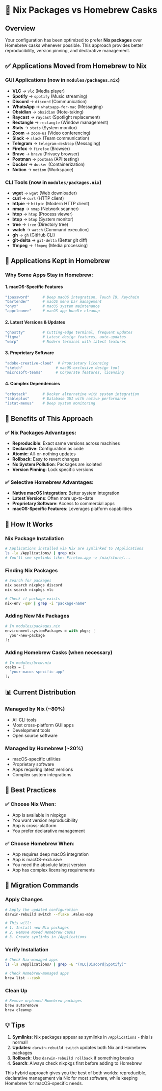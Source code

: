 # 🔄 Nix Packages vs Homebrew Casks

## Overview

Your configuration has been optimized to prefer **Nix packages** over Homebrew casks whenever possible. This approach provides better reproducibility, version pinning, and declarative management.

## ✅ Applications Moved from Homebrew to Nix

### GUI Applications (now in `modules/packages.nix`)
- **VLC** → `vlc` (Media player)
- **Spotify** → `spotify` (Music streaming)
- **Discord** → `discord` (Communication)
- **WhatsApp** → `whatsapp-for-mac` (Messaging)
- **Obsidian** → `obsidian` (Note-taking)
- **Raycast** → `raycast` (Spotlight replacement)
- **Rectangle** → `rectangle` (Window management)
- **Stats** → `stats` (System monitor)
- **Zoom** → `zoom-us` (Video conferencing)
- **Slack** → `slack` (Team communication)
- **Telegram** → `telegram-desktop` (Messaging)
- **Firefox** → `firefox` (Browser)
- **Brave** → `brave` (Privacy browser)
- **Postman** → `postman` (API testing)
- **Docker** → `docker` (Containerization)
- **Notion** → `notion` (Workspace)

### CLI Tools (now in `modules/packages.nix`)
- **wget** → `wget` (Web downloader)
- **curl** → `curl` (HTTP client)
- **httpie** → `httpie` (Modern HTTP client)
- **nmap** → `nmap` (Network scanner)
- **htop** → `htop` (Process viewer)
- **btop** → `btop` (System monitor)
- **tree** → `tree` (Directory tree)
- **watch** → `watch` (Command execution)
- **gh** → `gh` (GitHub CLI)
- **git-delta** → `git-delta` (Better git diff)
- **ffmpeg** → `ffmpeg` (Media processing)

## 🍺 Applications Kept in Homebrew

### Why Some Apps Stay in Homebrew:

#### 1. **macOS-Specific Features**
```nix
"1password"      # Deep macOS integration, Touch ID, Keychain
"bartender"      # macOS menu bar management
"onyx"           # macOS system maintenance
"appcleaner"     # macOS app bundle cleanup
```

#### 2. **Latest Versions & Updates**
```nix
"ghostty"        # Cutting-edge terminal, frequent updates
"figma"          # Latest design features, auto-updates
"warp"           # Modern terminal with latest features
```

#### 3. **Proprietary Software**
```nix
"adobe-creative-cloud"  # Proprietary licensing
"sketch"               # macOS-exclusive design tool
"microsoft-teams"      # Corporate features, licensing
```

#### 4. **Complex Dependencies**
```nix
"orbstack"       # Docker alternative with system integration
"tableplus"      # Database GUI with native performance
"istat-menus"    # Deep system monitoring
```

## 🎯 Benefits of This Approach

### ✅ **Nix Packages Advantages:**
- **Reproducible**: Exact same versions across machines
- **Declarative**: Configuration as code
- **Atomic**: All-or-nothing updates
- **Rollback**: Easy to revert changes
- **No System Pollution**: Packages are isolated
- **Version Pinning**: Lock specific versions

### ✅ **Selective Homebrew Advantages:**
- **Native macOS Integration**: Better system integration
- **Latest Versions**: Often more up-to-date
- **Proprietary Software**: Access to commercial apps
- **macOS-Specific Features**: Leverages platform capabilities

## 🔧 How It Works

### Nix Package Installation
```bash
# Applications installed via Nix are symlinked to /Applications
ls -la /Applications/ | grep nix
# You'll see symlinks like: Firefox.app -> /nix/store/...
```

### Finding Nix Packages
```bash
# Search for packages
nix search nixpkgs discord
nix search nixpkgs vlc

# Check if package exists
nix-env -qaP | grep -i "package-name"
```

### Adding New Nix Packages
```nix
# In modules/packages.nix
environment.systemPackages = with pkgs; [
  your-new-package
];
```

### Adding Homebrew Casks (when necessary)
```nix
# In modules/brew.nix
casks = [
  "your-macos-specific-app"
];
```

## 📊 Current Distribution

### Managed by Nix (~80%)
- All CLI tools
- Most cross-platform GUI apps
- Development tools
- Open source software

### Managed by Homebrew (~20%)
- macOS-specific utilities
- Proprietary software
- Apps requiring latest versions
- Complex system integrations

## 🚀 Best Practices

### ✅ **Choose Nix When:**
- App is available in nixpkgs
- You want version reproducibility
- App is cross-platform
- You prefer declarative management

### ✅ **Choose Homebrew When:**
- App requires deep macOS integration
- App is macOS-exclusive
- You need the absolute latest version
- App has complex licensing requirements

## 🔄 Migration Commands

### Apply Changes
```bash
# Apply the updated configuration
darwin-rebuild switch --flake .#alex-mbp

# This will:
# 1. Install new Nix packages
# 2. Remove moved Homebrew casks
# 3. Create symlinks in /Applications
```

### Verify Installation
```bash
# Check Nix-managed apps
ls -la /Applications/ | grep -E "(VLC|Discord|Spotify)"

# Check Homebrew-managed apps
brew list --cask
```

### Clean Up
```bash
# Remove orphaned Homebrew packages
brew autoremove
brew cleanup
```

## 💡 Tips

1. **Symlinks**: Nix packages appear as symlinks in `/Applications` - this is normal!
2. **Updates**: `darwin-rebuild switch` updates both Nix and Homebrew packages
3. **Rollback**: Use `darwin-rebuild rollback` if something breaks
4. **Search**: Always check nixpkgs first before adding to Homebrew

This hybrid approach gives you the best of both worlds: reproducible, declarative management via Nix for most software, while keeping Homebrew for macOS-specific needs.